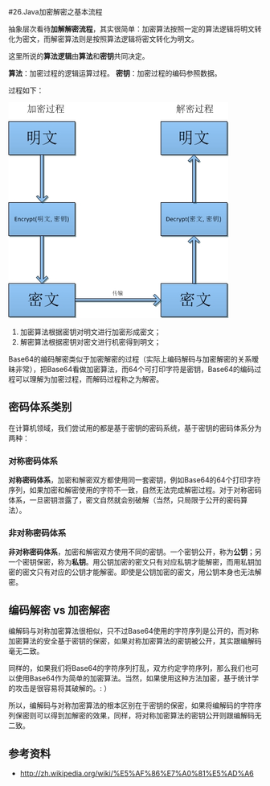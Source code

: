 #26.Java加密解密之基本流程

抽象层次看待**加解解密流程**，其实很简单：加密算法按照一定的算法逻辑将明文转化为密文，而解密算法则是按照算法逻辑将密文转化为明文。

这里所说的**算法逻辑**由**算法**和**密钥**共同决定。

**算法**：加密过程的逻辑运算过程。
**密钥**：加密过程的编码参照数据。

过程如下：

![](images/26-1.jpg)

1. 加密算法根据密钥对明文进行加密形成密文；
2. 解密算法根据密钥对密文进行机密得到明文；

Base64的编码解密类似于加密解密的过程（实际上编码解码与加密解密的关系暧昧非常），把Base64看做加密算法，而64个可打印字符是密钥，Base64的编码过程可以理解为加密过程，而解码过程称之为解密。

## 密码体系类别

在计算机领域，我们尝试用的都是基于密钥的密码系统，基于密钥的密码体系分为两种：

### 对称密码体系

**对称密码体系**，加密和解密双方都使用同一套密钥，例如Base64的64个打印字符序列，如果加密和解密使用的字符不一致，自然无法完成解密过程。对于对称密码体系，一旦密钥泄露了，密文自然就会别破解（当然，只局限于公开的密码算法）。

### 非对称密码体系

**非对称密码体系**，加密和解密双方使用不同的密钥。一个密钥公开，称为**公钥**；另一个密钥保密，称为**私钥**。用公钥加密的密文只有对应私钥才能解密，而用私钥加密的密文只有对应的公钥才能解密。即使是公钥加密的密文，用公钥本身也无法解密。

## 编码解密 vs 加密解密

编解码与对称加密算法很相似，只不过Base64使用的字符序列是公开的，而对称加密算法的安全基于密钥的保密，如果对称加密算法的密钥被公开，其实跟编解码毫无二致。

同样的，如果我们将Base64的字符序列打乱，双方约定字符序列，那么我们也可以使用Base64作为简单的加密算法。当然，如果使用这种方法加密，基于统计学的攻击是很容易将其破解的。: ）

所以，编解码与对称加密算法的根本区别在于密钥的保密，如果将编解码的字符序列保密则可以得到加解密的效果，同样，将对称加密算法的密钥公开则跟编解码无二致。


## 参考资料
* http://zh.wikipedia.org/wiki/%E5%AF%86%E7%A0%81%E5%AD%A6
